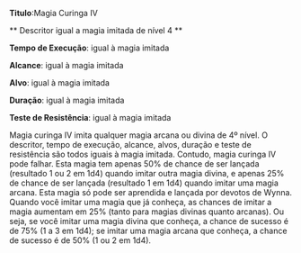 **Titulo**:Magia Curinga IV

** Descritor igual a magia imitada de nível 4 **

**Tempo de Execução**:  igual à magia imitada

**Alcance**: igual à magia imitada

**Alvo**: igual à magia imitada

**Duração**:  igual à magia imitada

**Teste de Resistência**: igual à magia imitada

Magia curinga IV imita qualquer magia arcana ou divina de 4º nível. O descritor, tempo de execução, alcance, alvos, duração e teste de resistência são 
todos iguais à magia imitada. Contudo, magia curinga IV pode falhar.
Esta magia tem apenas 50% de chance de ser lançada (resultado 1 ou 2 em 1d4) quando imitar outra magia divina, e apenas 25% de chance de ser lançada (resultado 1 em 1d4) quando imitar uma magia arcana. 
Esta magia só pode ser aprendida e lançada por devotos de Wynna.
Quando você imitar uma magia que já conheça, as chances de imitar a magia aumentam em 25% (tanto para magias divinas quanto arcanas). 
Ou seja, se você imitar uma magia divina que conheça, a chance de sucesso é de 75% (1 a 3 em 1d4); se imitar uma magia arcana que conheça, a chance de sucesso é de 50% (1 ou 2 em 1d4).
